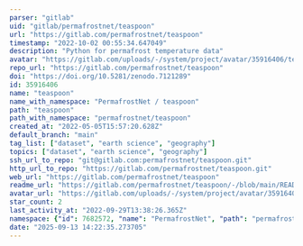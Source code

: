 ```yaml
---
parser: "gitlab"
uid: "gitlab/permafrostnet/teaspoon"
url: "https://gitlab.com/permafrostnet/teaspoon"
timestamp: "2022-10-02 00:55:34.647049"
description: "Python for permafrost temperature data"
avatar: "https://gitlab.com/uploads/-/system/project/avatar/35916406/teaspooncolor_p.png"
repo_url: "https://gitlab.com/permafrostnet/teaspoon"
doi: "https://doi.org/10.5281/zenodo.7121289"
id: 35916406
name: "teaspoon"
name_with_namespace: "PermafrostNet / teaspoon"
path: "teaspoon"
path_with_namespace: "permafrostnet/teaspoon"
created_at: "2022-05-05T15:57:20.628Z"
default_branch: "main"
tag_list: ["dataset", "earth science", "geography"]
topics: ["dataset", "earth science", "geography"]
ssh_url_to_repo: "git@gitlab.com:permafrostnet/teaspoon.git"
http_url_to_repo: "https://gitlab.com/permafrostnet/teaspoon.git"
web_url: "https://gitlab.com/permafrostnet/teaspoon"
readme_url: "https://gitlab.com/permafrostnet/teaspoon/-/blob/main/README.md"
avatar_url: "https://gitlab.com/uploads/-/system/project/avatar/35916406/teaspooncolor_p.png"
star_count: 2
last_activity_at: "2022-09-29T13:38:26.365Z"
namespace: {"id": 7682572, "name": "PermafrostNet", "path": "permafrostnet", "kind": "group", "full_path": "permafrostnet", "parent_id": null, "avatar_url": "/uploads/-/system/group/avatar/7682572/Permafrost_logo_4color_stack_crop.png", "web_url": "https://gitlab.com/groups/permafrostnet"}
date: "2025-09-13 14:22:35.273705"
---
```

